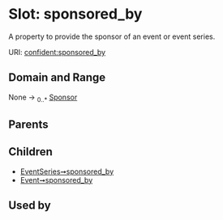 
# Slot: sponsored_by


A property to provide the sponsor of an event or event series.

URI: [confident:sponsored_by](https://raw.githubusercontent.com/TIBHannover/ConfIDent_schema/main/src/linkml/confident_schema.yaml#sponsored_by)


## Domain and Range

None &#8594;  <sub>0..\*</sub> [Sponsor](Sponsor.md)

## Parents


## Children

 *  [EventSeries➞sponsored_by](EventSeries_sponsored_by.md)
 *  [Event➞sponsored_by](Event_sponsored_by.md)

## Used by

